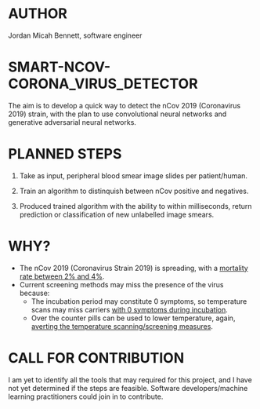 # AUTHOR
Jordan Micah Bennett, software engineer

# SMART-NCOV-CORONA_VIRUS_DETECTOR
The aim is to develop a quick way to detect the nCov 2019 (Coronavirus 2019) strain, with the plan to use convolutional neural networks and generative adversarial neural networks.

# PLANNED STEPS

1. Take as input, peripheral blood smear image slides per patient/human.

2. Train an algorithm to distinquish between nCov positive and negatives.

3. Produced trained algorithm with the ability to within milliseconds, return prediction or classification of new unlabelled image smears.


# WHY?

* The nCov 2019 (Coronavirus Strain 2019) is spreading, with a [mortality rate between 2% and 4%](https://www.worldometers.info/coronavirus/). 
* Current screening methods may miss the presence of the virus because:
    * The incubation period may constitute 0 symptoms, so temperature scans may miss carriers [with 0 symptoms during incubation](https://www.japantimes.co.jp/news/2020/01/26/asia-pacific/science-health-asia-pacific/fever-china-virus-detection-harder/).
    * Over the counter pills can be used to lower temperature, again, [averting the temperature scanning/screening measures](https://www.dailymail.co.uk/health/article-7924801/Chinese-woman-bragged-cheating-airport-coronavirus-screenings-tracked-France.html).


# CALL FOR CONTRIBUTION
I am yet to identify all the tools that may required for this project, and I have not yet determined if the steps are feasible. Software developers/machine learning practitioners could join in to contribute.
